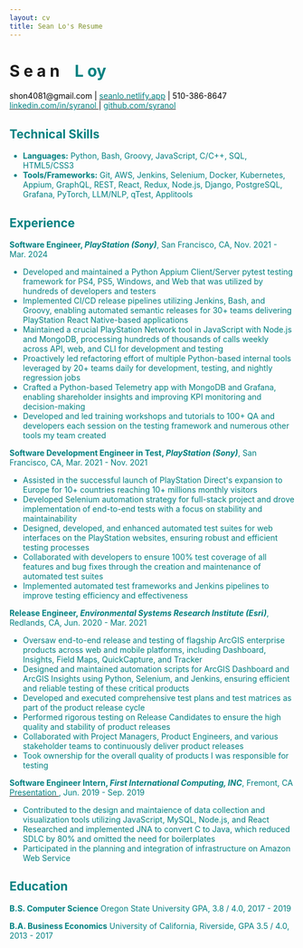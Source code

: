 ```yaml
--- 
layout: cv
title: Sean Lo's Resume
--- 
```


# S e a n     <span style="opacity:0;">_</span> <font color="teal">L oy
          
<div id="webaddress">
  <a><font color="black"> shon4081@gmail.com <font color="black">| <a href="https://seanlo.netlify.app"><font color="teal"> seanlo.netlify.app</font></a> | </font>  510-386-8647 </font> </a>
</div>
  
<div id="webaddress">
  <a href="https://www.linkedin.com/in/syranol"><font color="teal">linkedin.com/in/syranol </font></a>
  <font color="black">|</font> <a href="https://github.com/syranol"><font color="teal">github.com/syranol</font></a> 
</div>

## Technical Skills

* __Languages:__ Python, Bash, Groovy, JavaScript, C/C++, SQL, HTML5/CSS3
* __Tools/Frameworks:__ Git, AWS, Jenkins, Selenium, Docker, Kubernetes, Appium, GraphQL, REST, React, Redux, Node.js, Django, PostgreSQL, Grafana, PyTorch, LLM/NLP, qTest, Applitools

## Experience

__Software Engineer, *PlayStation (Sony)*__, San Francisco, CA, Nov. 2021 - Mar. 2024

* Developed and maintained a Python Appium Client/Server pytest testing framework for PS4, PS5, Windows, and Web that was utilized by hundreds of developers and testers
* Implemented CI/CD release pipelines utilizing Jenkins, Bash, and Groovy, enabling automated semantic releases for 30+ teams delivering PlayStation React Native-based applications
* Maintained a crucial PlayStation Network tool in JavaScript with Node.js and MongoDB, processing hundreds of thousands of calls weekly across API, web, and CLI for development and testing
* Proactively led refactoring effort of multiple Python-based internal tools leveraged by 20+ teams daily for development, testing, and nightly regression jobs
* Crafted a Python-based Telemetry app with MongoDB and Grafana, enabling shareholder insights and improving KPI monitoring and decision-making
* Developed and led training workshops and tutorials to 100+ QA and developers each session on the testing framework and numerous other tools my team created

__Software Development Engineer in Test, *PlayStation (Sony)*__, San Francisco, CA, Mar. 2021 - Nov. 2021

* Assisted in the successful launch of PlayStation Direct's expansion to Europe for 10+ countries reaching 10+ millions monthly visitors 
* Developed Selenium automation strategy for full-stack project and drove implementation of end-to-end tests with a focus on stability and maintainability
* Designed, developed, and enhanced automated test suites for web interfaces on the PlayStation websites, ensuring robust and efficient testing processes
* Collaborated with developers to ensure 100% test coverage of all features and bug fixes through the creation and maintenance of automated test suites
* Implemented automated test frameworks and Jenkins pipelines to improve testing efficiency and effectiveness

__Release Engineer, *Environmental Systems Research Institute (Esri)*__, Redlands, CA, Jun. 2020 - Mar. 2021

* Oversaw end-to-end release and testing of flagship ArcGIS enterprise products across web and mobile platforms, including Dashboard, Insights, Field Maps, QuickCapture, and Tracker
* Designed and maintained automation scripts for ArcGIS Dashboard and ArcGIS Insights using Python, Selenium, and Jenkins, ensuring efficient and reliable testing of these critical products
* Developed and executed comprehensive test plans and test matrices as part of the product release cycle
* Performed rigorous testing on Release Candidates to ensure the high quality and stability of product releases
* Collaborated with Project Managers, Product Engineers, and various stakeholder teams to continuously deliver product releases 
* Took ownership for the overall quality of products I was responsible for testing

__Software Engineer Intern, *First International Computing, INC*__, Fremont, CA <a href="https://www.linkedin.com/in/syranol/overlay/1583300266405/single-media-viewer/?type=DOCUMENT&profileId=ACoAABPldJ0BFSjGL3EC_DYMnNJCZ6ongKLGV8o](https://www.linkedin.com/in/syranol/overlay/1583300266405/single-media-viewer?type=DOCUMENT&profileId=ACoAABPldJ0BFSjGL3EC_DYMnNJCZ6ongKLGV8o&lipi=urn%3Ali%3Apage%3Ad_flagship3_profile_view_base%3Bx6lRpc6VRv6h80zWrUTwyw%3D%3D](https://www.linkedin.com/in/syranol/overlay/1583300266405/single-media-viewer?type=DOCUMENT&profileId=ACoAABPldJ0BFSjGL3EC_DYMnNJCZ6ongKLGV8o&lipi=urn%3Ali%3Apage%3Ad_flagship3_profile_view_base%3BKydn0%2FLdQY6Ut2HiDrOFtw%3D%3D"> <font color="teal"> Presentation </font> </a>, Jun. 2019 - Sep. 2019

* Contributed to the design and maintaience of data collection and visualization tools utilizing JavaScript, MySQL, Node.js, and React
* Researched and implemented JNA to convert C to Java, which reduced SDLC by 80% and omitted the need for boilerplates
* Participated in the planning and integration of infrastructure on Amazon Web Service

## Education

__B.S. Computer Science__ Oregon State University GPA, 3.8 / 4.0, 2017 - 2019
        
__B.A. Business Economics__ University of California, Riverside, GPA 3.5 / 4.0, 2013 - 2017
